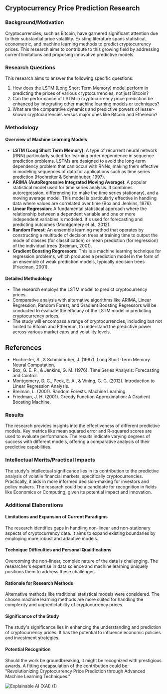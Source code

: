 ## Cryptocurrency Price Prediction Research

### Background/Motivation
Cryptocurrencies, such as Bitcoin, have garnered significant attention due to their substantial price volatility. Existing literature spans statistical, econometric, and machine learning methods to predict cryptocurrency prices. This research aims to contribute to this growing field by addressing current limitations and proposing innovative predictive models.

### Research Questions
This research aims to answer the following specific questions:
1. How does the LSTM (Long Short Term Memory) model perform in predicting the prices of various cryptocurrencies, not just Bitcoin?
2. Can the performance of LSTM in cryptocurrency price prediction be enhanced by integrating other machine learning models or techniques?
3. What are the comparative dynamics and predictive powers of lesser-known cryptocurrencies versus major ones like Bitcoin and Ethereum?

### Methodology

#### Overview of Machine Learning Models
- **LSTM (Long Short Term Memory)**: A type of recurrent neural network (RNN) particularly suited for learning order dependence in sequence prediction problems. LSTMs are designed to avoid the long-term dependency problem that can occur with RNNs, making them effective in modeling sequences of data for applications such as time series prediction (Hochreiter & Schmidhuber, 1997).
- **ARIMA (AutoRegressive Integrated Moving Average)**: A popular statistical model used for time series analysis. It combines autoregression, differencing (to make the time series stationary), and a moving average model. This model is particularly effective in handling data where values are correlated over time (Box and Jenkins, 1976).
- **Linear Regression**: A fundamental statistical approach where the relationship between a dependent variable and one or more independent variables is modeled. It's used for forecasting and predicting outcomes (Montgomery et al., 2012).
- **Random Forest**: An ensemble learning method that operates by constructing a multitude of decision trees at training time to output the mode of classes (for classification) or mean prediction (for regression) of the individual trees (Breiman, 2001).
- **Gradient Boosting Regressors**: This is a machine learning technique for regression problems, which produces a prediction model in the form of an ensemble of weak prediction models, typically decision trees (Friedman, 2001).

#### Detailed Methodology
- The research employs the LSTM model to predict cryptocurrency prices.
- Comparative analysis with alternative algorithms like ARIMA, Linear Regression, Random Forest, and Gradient Boosting Regressors will be conducted to evaluate the efficacy of the LSTM model in predicting cryptocurrency prices.
- The study will encompass a range of cryptocurrencies, including but not limited to Bitcoin and Ethereum, to understand the predictive power across various market caps and volatility levels.

## References
- Hochreiter, S., & Schmidhuber, J. (1997). Long Short-Term Memory. Neural Computation.
- Box, G. E. P., & Jenkins, G. M. (1976). Time Series Analysis: Forecasting and Control.
- Montgomery, D. C., Peck, E. A., & Vining, G. G. (2012). Introduction to Linear Regression Analysis.
- Breiman, L. (2001). Random Forests. Machine Learning.
- Friedman, J. H. (2001). Greedy Function Approximation: A Gradient Boosting Machine.

### Results
The research provides insights into the effectiveness of different predictive models. Key metrics like mean squared error and R-squared scores are used to evaluate performance. The results indicate varying degrees of success with different models, offering a comparative analysis of their predictive capabilities.

### Intellectual Merits/Practical Impacts
The study's intellectual significance lies in its contribution to the predictive analysis of volatile financial markets, specifically cryptocurrencies. Practically, it aids in more informed decision-making for investors and policy makers. The research could be a candidate for recognition in fields like Economics or Computing, given its potential impact and innovation.

### Additional Elaborations

#### Limitations and Expansion of Current Paradigms
The research identifies gaps in handling non-linear and non-stationary aspects of cryptocurrency data. It aims to expand existing boundaries by employing more robust and adaptive models.
   
#### Technique Difficulties and Personal Qualifications
Overcoming the non-linear, complex nature of the data is challenging. The researcher's expertise in data science and machine learning uniquely positions them to address these challenges.

#### Rationale for Research Methods
Alternative methods like traditional statistical models were considered. The chosen machine learning methods are more suited for handling the complexity and unpredictability of cryptocurrency prices.

#### Significance of the Study
The study's significance lies in enhancing the understanding and prediction of cryptocurrency prices. It has the potential to influence economic policies and investment strategies.

#### Potential Recognition
Should the work be groundbreaking, it might be recognized with prestigious awards. A fitting encapsulation of the contribution could be: "Revolutionizing Cryptocurrency Price Prediction through Advanced Machine Learning Techniques."

![Explainable AI (XAI) (1)](https://github.com/Rising-Stars-by-Sunshine/Zakhar_Merinov_Zm76_Econ_211/assets/149359655/03708627-db91-49d0-8c1e-bc11e68d4e13)
